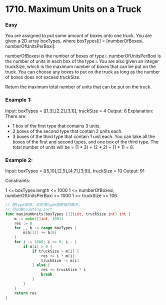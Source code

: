 # 1710. Maximum Units on a Truck

### Easy

You are assigned to put some amount of boxes onto one truck. You are given a 2D array boxTypes, where boxTypes[i] = [numberOfBoxesi, numberOfUnitsPerBoxi]:

numberOfBoxesi is the number of boxes of type i.
numberOfUnitsPerBoxi is the number of units in each box of the type i.
You are also given an integer truckSize, which is the maximum number of boxes that can be put on the truck. You can choose any boxes to put on the truck as long as the number of boxes does not exceed truckSize.

Return the maximum total number of units that can be put on the truck.

### Example 1:

Input: boxTypes = [[1,3],[2,2],[3,1]], truckSize = 4
Output: 8
Explanation: There are:
- 1 box of the first type that contains 3 units.
- 2 boxes of the second type that contain 2 units each.
- 3 boxes of the third type that contain 1 unit each.
You can take all the boxes of the first and second types, and one box of the third type.
The total number of units will be = (1 * 3) + (2 * 2) + (1 * 1) = 8.

### Example 2:

Input: boxTypes = [[5,10],[2,5],[4,7],[3,9]], truckSize = 10
Output: 91

Constraints:

1 <= boxTypes.length <= 1000
1 <= numberOfBoxesi, numberOfUnitsPerBoxi <= 1000
1 <= truckSize <= 106

```go
// 按type排序，优先用type值更高的箱子。
// 可以用counting sort.
func maximumUnits(boxTypes [][]int, truckSize int) int {
	m := make([]int, 1001)
	res := 0
	for _, b := range boxTypes {
		m[b[1]] += b[0]
	}
	for i := 1000; i >= 0; i-- {
		if m[i] > 0 {
			if truckSize > m[i] {
				res += i * m[i]
				truckSize -= m[i]
			} else {
				res += truckSize * i
				break
			}
		}
	}
	return res
}
```